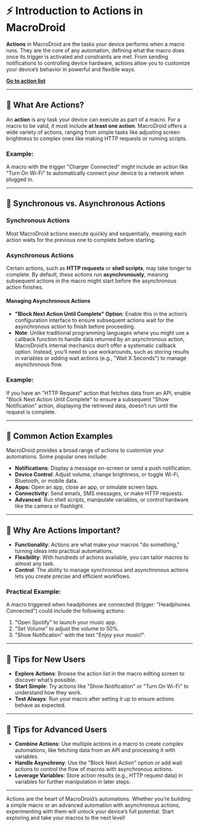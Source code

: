 # ⚡ Introduction to Actions in MacroDroid

**Actions** in MacroDroid are the tasks your device performs when a macro runs. They are the core of any automation, defining what the macro does once its trigger is activated and constraints are met. From sending notifications to controlling device hardware, actions allow you to customize your device’s behavior in powerful and flexible ways.

[**Go to action list**](list.md)

---

## 🔹 What Are Actions?

An **action** is any task your device can execute as part of a macro. For a macro to be valid, it must include **at least one action**. MacroDroid offers a wide variety of actions, ranging from simple tasks like adjusting screen brightness to complex ones like making HTTP requests or running scripts.

### Example:
A macro with the trigger "Charger Connected" might include an action like "Turn On Wi-Fi" to automatically connect your device to a network when plugged in.

---

## 🔹 Synchronous vs. Asynchronous Actions

### Synchronous Actions
Most MacroDroid actions execute quickly and sequentially, meaning each action waits for the previous one to complete before starting.

### Asynchronous Actions
Certain actions, such as **HTTP requests** or **shell scripts**, may take longer to complete. By default, these actions run **asynchronously**, meaning subsequent actions in the macro might start before the asynchronous action finishes.

#### Managing Asynchronous Actions
- **"Block Next Action Until Complete" Option**: Enable this in the action’s configuration interface to ensure subsequent actions wait for the asynchronous action to finish before proceeding.
- **Note**: Unlike traditional programming languages where you might use a callback function to handle data returned by an asynchronous action, MacroDroid’s internal mechanics don’t offer a systematic callback option. Instead, you’ll need to use workarounds, such as storing results in variables or adding wait actions (e.g., "Wait X Seconds") to manage asynchronous flow.

### Example:
If you have an "HTTP Request" action that fetches data from an API, enable "Block Next Action Until Complete" to ensure a subsequent "Show Notification" action, displaying the retrieved data, doesn’t run until the request is complete.

---

## 🔹 Common Action Examples

MacroDroid provides a broad range of actions to customize your automations. Some popular ones include:
- **Notifications**: Display a message on-screen or send a push notification.
- **Device Control**: Adjust volume, change brightness, or toggle Wi-Fi, Bluetooth, or mobile data.
- **Apps**: Open an app, close an app, or simulate screen taps.
- **Connectivity**: Send emails, SMS messages, or make HTTP requests.
- **Advanced**: Run shell scripts, manipulate variables, or control hardware like the camera or flashlight.

---

## 🔹 Why Are Actions Important?

- **Functionality**: Actions are what make your macros "do something," turning ideas into practical automations.
- **Flexibility**: With hundreds of actions available, you can tailor macros to almost any task.
- **Control**: The ability to manage synchronous and asynchronous actions lets you create precise and efficient workflows.

### Practical Example:
A macro triggered when headphones are connected (trigger: "Headphones Connected") could include the following actions:
1. "Open Spotify" to launch your music app.
2. "Set Volume" to adjust the volume to 50%.
3. "Show Notification" with the text "Enjoy your music!".

---

## 🔹 Tips for New Users

- **Explore Actions**: Browse the action list in the macro editing screen to discover what’s possible.
- **Start Simple**: Try actions like "Show Notification" or "Turn On Wi-Fi" to understand how they work.
- **Test Always**: Run your macro after setting it up to ensure actions behave as expected.

---

## 🔹 Tips for Advanced Users

- **Combine Actions**: Use multiple actions in a macro to create complex automations, like fetching data from an API and processing it with variables.
- **Handle Asynchrony**: Use the "Block Next Action" option or add wait actions to control the flow of macros with asynchronous actions.
- **Leverage Variables**: Store action results (e.g., HTTP request data) in variables for further manipulation in later steps.

---

Actions are the heart of MacroDroid’s automations. Whether you’re building a simple macro or an advanced automation with asynchronous actions, experimenting with them will unlock your device’s full potential. Start exploring and take your macros to the next level!